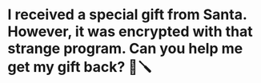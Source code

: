 # I received a special gift from Santa. However, it was encrypted with that strange program. Can you help me get my gift back? 🔐🪛
